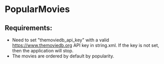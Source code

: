 # PopularMovies

## Requirements:
* Need to set "themoviedb_api_key" with a valid https://www.themoviedb.org API key in string.xml. 
If the key is not set, then the application will stop.
* The movies are ordered by default by popularity.

